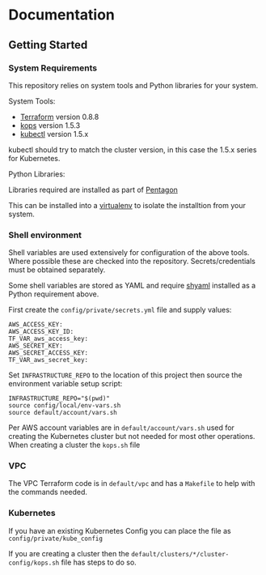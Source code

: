 # Documentation

## Getting Started

### System Requirements

This repository relies on system tools and Python libraries for your system.

System Tools:
* [Terraform](https://www.terraform.io) version 0.8.8
* [kops](https://github.com/kubernetes/kops) version 1.5.3
* [kubectl](https://kubernetes.io/docs/user-guide/kubectl-overview/) version 1.5.x

kubectl should try to match the cluster version, in this case the 1.5.x series for Kubernetes.

Python Libraries:

Libraries required are installed as part of [Pentagon](https://github.com/reactiveops/pentagon)

This can be installed into a [virtualenv](https://virtualenv.pypa.io/en/stable/) to isolate the installtion from your system.

### Shell environment

Shell variables are used extensively for configuration of the above tools. Where possible these are checked into the repository. Secrets/credentials must be obtained separately.

Some shell variables are stored as YAML and require [shyaml](https://github.com/0k/shyaml) installed as a Python requirement above.

First create the `config/private/secrets.yml` file and supply values:

```
AWS_ACCESS_KEY:
AWS_ACCESS_KEY_ID:
TF_VAR_aws_access_key:
AWS_SECRET_KEY:
AWS_SECRET_ACCESS_KEY:
TF_VAR_aws_secret_key:
```

Set `INFRASTRUCTURE_REPO` to the location of this project then source the environment variable setup script:

```
INFRASTRUCTURE_REPO="$(pwd)"
source config/local/env-vars.sh
source default/account/vars.sh
```

Per AWS account variables are in `default/account/vars.sh` used for creating the Kubernetes cluster but not needed for most other operations. When creating a cluster the `kops.sh` file

### VPC

The VPC Terraform code is in `default/vpc` and has a `Makefile` to help with the commands needed.

### Kubernetes

If you have an existing Kubernetes Config you can place the file as `config/private/kube_config`

If you are creating a cluster then the `default/clusters/*/cluster-config/kops.sh` file has steps to do so.

